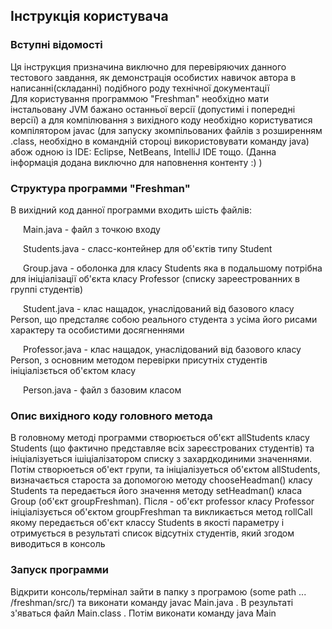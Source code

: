 <head>
<h2>Інструкція користувача</h2>
</head>
<style>
   p {
    text-indent: 20px;
   }
</style>
<body>
<h3>Вступні відомості</h3>
    Ця інструкция призначина виключно для перевіряючих данного тестового завдання, як демонстрація особистих навичок автора в написанні(складанні) подібного роду технічної документації</br>
    Для користування программою "Freshman" необхідно мати інстальовану JVM бажано останньої версії (допустимі і попередні версії) а для компілювання з вихідного коду необхідно користуватися компілятором javac (для запуску зкомпільованих файлів з розширенням .class, необхідно в командній стороці використовувати команду java) абож одною із IDE: Eclipse, NetBeans, IntelliJ IDE тощо. (Данна інформація додана виключно для наповнення контенту :) )</br>
<h3>Структура программи "Freshman"</h3>
    В вихідний код данної программи входить шість файлів:
        <p>Main.java - файл з точкою входу</p>
        <p>Students.java - сласс-контейнер для об'єктів типу Student</p>
        <p>Group.java - оболонка для класу Students яка в подальшому потрібна для ініціалізації об'єкта класу Professor (списку зареестрованних в группі студентів)</p>
        <p>Student.java - клас нащадок, унаслідований від базового класу Person, що предсталяє собою реального студента з усіма його рисами характеру та особистими досягненнями</p> 
        <p>Professor.java - клас нащадок, унаслідований від базового класу Person, з основним методом перевірки присутніх студентів ініціалізється об'єктом класу</p>
        <p>Person.java - файл з базовим класом</p>
<h3>Опис вихідного коду головного метода</h3>
    В головному методі программи створюється об'єкт allStudents класу Students (що фактично представляе всіх зареєстрованих студентів) та ініціалізуеться ішіціалізатором списку з захардкодиними значеннями. Потім створюеться об'ект групи, та ініціалізуеться об'єктом allStudents, визначається староста за допомогою методу chooseHeadman() класу Students та передається його значення методу setHeadman() класа Group (об'єкт groupFreshman). Після - об'єкт professor класу Professor ініціалізується об'єктом groupFreshman та викликається метод rollCall якому передається об'єкт классу Students в якості параметру і отримується в результаті список відсутніх студентів, який згодом виводиться в консоль
<h3>Запуск программи</h3>
    Відкрити консоль/термінал зайти в папку з програмою (some path ... /freshman/src/) та виконати команду javac Main.java . В результаті з'яваться файл Main.class . Потім виконати команду java Main
</body>